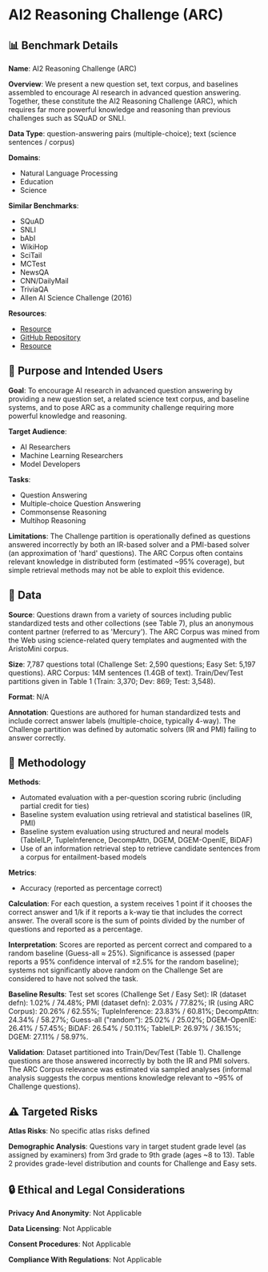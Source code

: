 # AI2 Reasoning Challenge (ARC)

## 📊 Benchmark Details

**Name**: AI2 Reasoning Challenge (ARC)

**Overview**: We present a new question set, text corpus, and baselines assembled to encourage AI research in advanced question answering. Together, these constitute the AI2 Reasoning Challenge (ARC), which requires far more powerful knowledge and reasoning than previous challenges such as SQuAD or SNLI.

**Data Type**: question-answering pairs (multiple-choice); text (science sentences / corpus)

**Domains**:
- Natural Language Processing
- Education
- Science

**Similar Benchmarks**:
- SQuAD
- SNLI
- bAbI
- WikiHop
- SciTail
- MCTest
- NewsQA
- CNN/DailyMail
- TriviaQA
- Allen AI Science Challenge (2016)

**Resources**:
- [Resource](http://data.allenai.org/arc)
- [GitHub Repository](https://github.com/allenai/arc-solvers)
- [Resource](http://allenai.org/data.html)

## 🎯 Purpose and Intended Users

**Goal**: To encourage AI research in advanced question answering by providing a new question set, a related science text corpus, and baseline systems, and to pose ARC as a community challenge requiring more powerful knowledge and reasoning.

**Target Audience**:
- AI Researchers
- Machine Learning Researchers
- Model Developers

**Tasks**:
- Question Answering
- Multiple-choice Question Answering
- Commonsense Reasoning
- Multihop Reasoning

**Limitations**: The Challenge partition is operationally defined as questions answered incorrectly by both an IR-based solver and a PMI-based solver (an approximation of 'hard' questions). The ARC Corpus often contains relevant knowledge in distributed form (estimated ~95% coverage), but simple retrieval methods may not be able to exploit this evidence.

## 💾 Data

**Source**: Questions drawn from a variety of sources including public standardized tests and other collections (see Table 7), plus an anonymous content partner (referred to as 'Mercury'). The ARC Corpus was mined from the Web using science-related query templates and augmented with the AristoMini corpus.

**Size**: 7,787 questions total (Challenge Set: 2,590 questions; Easy Set: 5,197 questions). ARC Corpus: 14M sentences (1.4GB of text). Train/Dev/Test partitions given in Table 1 (Train: 3,370; Dev: 869; Test: 3,548).

**Format**: N/A

**Annotation**: Questions are authored for human standardized tests and include correct answer labels (multiple-choice, typically 4-way). The Challenge partition was defined by automatic solvers (IR and PMI) failing to answer correctly.

## 🔬 Methodology

**Methods**:
- Automated evaluation with a per-question scoring rubric (including partial credit for ties)
- Baseline system evaluation using retrieval and statistical baselines (IR, PMI)
- Baseline system evaluation using structured and neural models (TableILP, TupleInference, DecompAttn, DGEM, DGEM-OpenIE, BiDAF)
- Use of an information retrieval step to retrieve candidate sentences from a corpus for entailment-based models

**Metrics**:
- Accuracy (reported as percentage correct)

**Calculation**: For each question, a system receives 1 point if it chooses the correct answer and 1/k if it reports a k-way tie that includes the correct answer. The overall score is the sum of points divided by the number of questions and reported as a percentage.

**Interpretation**: Scores are reported as percent correct and compared to a random baseline (Guess-all ≈ 25%). Significance is assessed (paper reports a 95% confidence interval of ±2.5% for the random baseline); systems not significantly above random on the Challenge Set are considered to have not solved the task.

**Baseline Results**: Test set scores (Challenge Set / Easy Set): IR (dataset defn): 1.02% / 74.48%; PMI (dataset defn): 2.03% / 77.82%; IR (using ARC Corpus): 20.26% / 62.55%; TupleInference: 23.83% / 60.81%; DecompAttn: 24.34% / 58.27%; Guess-all ("random"): 25.02% / 25.02%; DGEM-OpenIE: 26.41% / 57.45%; BiDAF: 26.54% / 50.11%; TableILP: 26.97% / 36.15%; DGEM: 27.11% / 58.97%.

**Validation**: Dataset partitioned into Train/Dev/Test (Table 1). Challenge questions are those answered incorrectly by both the IR and PMI solvers. The ARC Corpus relevance was estimated via sampled analyses (informal analysis suggests the corpus mentions knowledge relevant to ~95% of Challenge questions).

## ⚠️ Targeted Risks

**Atlas Risks**:
No specific atlas risks defined

**Demographic Analysis**: Questions vary in target student grade level (as assigned by examiners) from 3rd grade to 9th grade (ages ~8 to 13). Table 2 provides grade-level distribution and counts for Challenge and Easy sets.

## 🔒 Ethical and Legal Considerations

**Privacy And Anonymity**: Not Applicable

**Data Licensing**: Not Applicable

**Consent Procedures**: Not Applicable

**Compliance With Regulations**: Not Applicable
